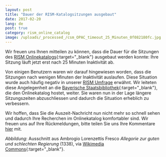 ```yaml
---
layout: post
title: "Dauer der RISM-Katalogsitzungen ausgebaut"
date: 2017-02-20
lang: de
post: true
category: rism_online_catalog
image: /uploads/_processed_/csm_OPAC_timeout_25_Minuten_0f082180fc.jpg
---
```



Wir freuen uns Ihnen mitteilen zu können, dass die Dauer für die Sitzungen des [RISM Onlinekatalogs](http://opac.rism.info/){:target="_blank"} ausgebaut werden konnte: Ihre Sitzung läuft jetzt erst nach 25 Minuten Inaktivität ab.

Von einigen Benutzern waren wir darauf hingewiesen worden, dass die Sitzungen nach wenigen Minuten der Inaktivität auslaufen. Diese Situation wurde auch häufig negativ in unserer [RISM Umfrage](/de/community/rism-nutzerstudie.html) erwähnt. Wir leiteten diese Angelegenheit an die [Bayerische Staatsbibliothek](https://www.bsb-muenchen.de/en/){:target="_blank"}, die den Onlinekatalog hostet, weiter. Sie waren nun in der Lage längere Sitzungszeiten abzuschliessen und dadurch die Situation erheblich zu verbessern.

Wir hoffen, dass Sie die Auszeit-Nachricht nun nicht mehr so schnell sehen und dadurch Ihre Recherchen im Onlinekatalog komfortabler sind. Wir freuen uns auf Ihre Rückmeldungen, bitte teilen Sie uns Ihre Kommentare [hier](/de/service/feedback.html) mit.



_Abbildung_: Ausschnitt aus Ambrogio Lorenzettis Fresco _Allegorie zur guten und schlechten Regierung_ (1338), via [Wikimedia Commons](https://commons.wikimedia.org/wiki/File%3AAmbrogio_Lorenzetti_002-detail-Temperance.jpg){:target="_blank"}.



<script type="text/javascript">var switchTo5x=true;</script><script type="text/javascript" src="http://w.sharethis.com/button/buttons.js"></script><script type="text/javascript">stLight.options({publisher: "9b601438-1ce1-49d8-bfd7-9cff5df54c17", doNotHash: false, doNotCopy: false, hashAddressBar: false});</script>